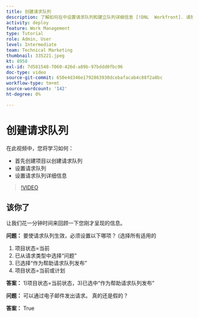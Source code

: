 ```yaml
---
title: 创建请求队列
description: 了解如何在中设置请求队列和建立队列详细信息 [!DNL  Workfront]. 请按照以下步骤帮助贵组织管理工作摄取。
activity: deploy
feature: Work Management
type: Tutorial
role: Admin, User
level: Intermediate
team: Technical Marketing
thumbnail: 335221.jpeg
kt: 8958
exl-id: 7d581548-7060-426d-a89b-97bddd0fbc96
doc-type: video
source-git-commit: 650e4d346e1792863930dcebafacab4c88f2a8bc
workflow-type: tm+mt
source-wordcount: '142'
ht-degree: 0%

---
```


# 创建请求队列

在此视频中，您将学习如何：

* 首先创建项目以创建请求队列
* 设置请求队列
* 设置请求队列详细信息

>[!VIDEO](https://video.tv.adobe.com/v/335221/?quality=12&learn=on)

## 该你了

让我们花一分钟时间来回顾一下您刚才呈现的信息。

**问题：** 要使请求队列生效，必须设置以下哪项？ (选择所有适用的

1. 项目状态=当前
1. 已从请求类型中选择“问题”
1. 已选择“作为帮助请求队列发布”
1. 项目状态=当前或计划

**答案：** 1)项目状态=当前状态，3)已选中“作为帮助请求队列发布”

**问题：** 可以通过电子邮件发出请求。 真的还是假的？

**答案：** True

